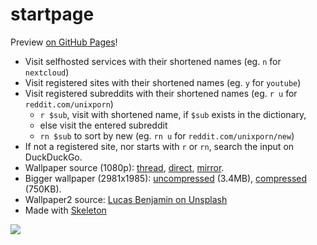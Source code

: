 # startpage

Preview [on GitHub Pages](https://kittenparry.github.io/startpage/)!

* Visit selfhosted services with their shortened names (eg. `n` for `nextcloud`)
* Visit registered sites with their shortened names (eg. `y` for `youtube`)
* Visit registered subreddits with their shortened names (eg. `r u` for `reddit.com/unixporn`)
	* `r $sub`, visit with shortened name, if `$sub` exists in the dictionary,
	* else visit the entered subreddit
	* `rn $sub` to sort by new (eg. `rn u` for `reddit.com/unixporn/new`)
* If not a registered site, nor starts with `r` or `rn`, search the input on DuckDuckGo.
* Wallpaper source (1080p): [thread](http://boards.4chan.org/wg/thread/7361798#p7369223), [direct](http://i.4cdn.org/wg/1550947684697.jpg), [mirror](https://i.imgur.com/81KcmOX.jpg).
* Bigger wallpaper (2981x1985): [uncompressed](https://i.imgur.com/uKUvB3l.jpg) (3.4MB), [compressed](https://i.imgur.com/5Y6j39j.jpg) (750KB).
* Wallpaper2 source: [Lucas Benjamin on Unsplash](https://unsplash.com/photos/R79qkPYvrcM)
* Made with [Skeleton](http://getskeleton.com/)

![](https://raw.githubusercontent.com/rednessreliever/startpage/master/images/screenshot.png)